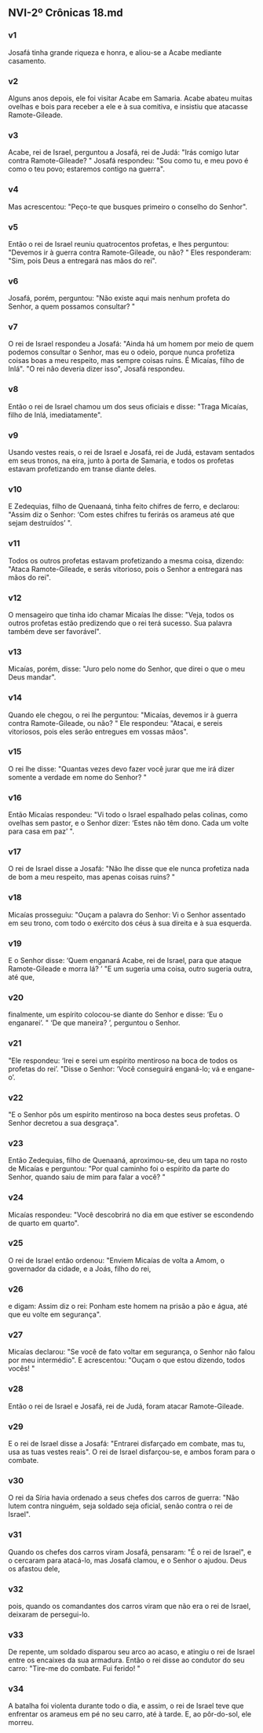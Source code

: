 ## NVI-2º Crônicas 18.md
### v1
 Josafá tinha grande riqueza e honra, e aliou-se a Acabe mediante casamento.
### v2
 Alguns anos depois, ele foi visitar Acabe em Samaria. Acabe abateu muitas ovelhas e bois para receber a ele e à sua comitiva, e insistiu que atacasse Ramote-Gileade.
### v3
 Acabe, rei de Israel, perguntou a Josafá, rei de Judá: "Irás comigo lutar contra Ramote-Gileade? " Josafá respondeu: "Sou como tu, e meu povo é como o teu povo; estaremos contigo na guerra".
### v4
 Mas acrescentou: "Peço-te que busques primeiro o conselho do Senhor".
### v5
 Então o rei de Israel reuniu quatrocentos profetas, e lhes perguntou: "Devemos ir à guerra contra Ramote-Gileade, ou não? " Eles responderam: "Sim, pois Deus a entregará nas mãos do rei".
### v6
 Josafá, porém, perguntou: "Não existe aqui mais nenhum profeta do Senhor, a quem possamos consultar? "
### v7
 O rei de Israel respondeu a Josafá: "Ainda há um homem por meio de quem podemos consultar o Senhor, mas eu o odeio, porque nunca profetiza coisas boas a meu respeito, mas sempre coisas ruins. É Micaías, filho de Inlá". "O rei não deveria dizer isso", Josafá respondeu.
### v8
 Então o rei de Israel chamou um dos seus oficiais e disse: "Traga Micaías, filho de Inlá, imediatamente".
### v9
 Usando vestes reais, o rei de Israel e Josafá, rei de Judá, estavam sentados em seus tronos, na eira, junto à porta de Samaria, e todos os profetas estavam profetizando em transe diante deles.
### v10
 E Zedequias, filho de Quenaaná, tinha feito chifres de ferro, e declarou: "Assim diz o Senhor: ‘Com estes chifres tu ferirás os arameus até que sejam destruídos’ ".
### v11
 Todos os outros profetas estavam profetizando a mesma coisa, dizendo: "Ataca Ramote-Gileade, e serás vitorioso, pois o Senhor a entregará nas mãos do rei".
### v12
 O mensageiro que tinha ido chamar Micaías lhe disse: "Veja, todos os outros profetas estão predizendo que o rei terá sucesso. Sua palavra também deve ser favorável".
### v13
 Micaías, porém, disse: "Juro pelo nome do Senhor, que direi o que o meu Deus mandar".
### v14
 Quando ele chegou, o rei lhe perguntou: "Micaías, devemos ir à guerra contra Ramote-Gileade, ou não? " Ele respondeu: "Atacai, e sereis vitoriosos, pois eles serão entregues em vossas mãos".
### v15
 O rei lhe disse: "Quantas vezes devo fazer você jurar que me irá dizer somente a verdade em nome do Senhor? "
### v16
 Então Micaías respondeu: "Vi todo o Israel espalhado pelas colinas, como ovelhas sem pastor, e o Senhor dizer: ‘Estes não têm dono. Cada um volte para casa em paz’ ".
### v17
 O rei de Israel disse a Josafá: "Não lhe disse que ele nunca profetiza nada de bom a meu respeito, mas apenas coisas ruins? "
### v18
 Micaías prosseguiu: "Ouçam a palavra do Senhor: Vi o Senhor assentado em seu trono, com todo o exército dos céus à sua direita e à sua esquerda.
### v19
 E o Senhor disse: ‘Quem enganará Acabe, rei de Israel, para que ataque Ramote-Gileade e morra lá? ’ "E um sugeria uma coisa, outro sugeria outra, até que,
### v20
 finalmente, um espírito colocou-se diante do Senhor e disse: ‘Eu o enganarei’. " ‘De que maneira? ’, perguntou o Senhor.
### v21
 "Ele respondeu: ‘Irei e serei um espírito mentiroso na boca de todos os profetas do rei’. "Disse o Senhor: ‘Você conseguirá enganá-lo; vá e engane-o’.
### v22
 "E o Senhor pôs um espírito mentiroso na boca destes seus profetas. O Senhor decretou a sua desgraça".
### v23
 Então Zedequias, filho de Quenaaná, aproximou-se, deu um tapa no rosto de Micaías e perguntou: "Por qual caminho foi o espírito da parte do Senhor, quando saiu de mim para falar a você? "
### v24
 Micaías respondeu: "Você descobrirá no dia em que estiver se escondendo de quarto em quarto".
### v25
 O rei de Israel então ordenou: "Enviem Micaías de volta a Amom, o governador da cidade, e a Joás, filho do rei,
### v26
 e digam: Assim diz o rei: Ponham este homem na prisão a pão e água, até que eu volte em segurança".
### v27
 Micaías declarou: "Se você de fato voltar em segurança, o Senhor não falou por meu intermédio". E acrescentou: "Ouçam o que estou dizendo, todos vocês! "
### v28
 Então o rei de Israel e Josafá, rei de Judá, foram atacar Ramote-Gileade.
### v29
 E o rei de Israel disse a Josafá: "Entrarei disfarçado em combate, mas tu, usa as tuas vestes reais". O rei de Israel disfarçou-se, e ambos foram para o combate.
### v30
 O rei da Síria havia ordenado a seus chefes dos carros de guerra: "Não lutem contra ninguém, seja soldado seja oficial, senão contra o rei de Israel".
### v31
 Quando os chefes dos carros viram Josafá, pensaram: "É o rei de Israel", e o cercaram para atacá-lo, mas Josafá clamou, e o Senhor o ajudou. Deus os afastou dele,
### v32
 pois, quando os comandantes dos carros viram que não era o rei de Israel, deixaram de persegui-lo.
### v33
 De repente, um soldado disparou seu arco ao acaso, e atingiu o rei de Israel entre os encaixes da sua armadura. Então o rei disse ao condutor do seu carro: "Tire-me do combate. Fui ferido! "
### v34
 A batalha foi violenta durante todo o dia, e assim, o rei de Israel teve que enfrentar os arameus em pé no seu carro, até à tarde. E, ao pôr-do-sol, ele morreu.
